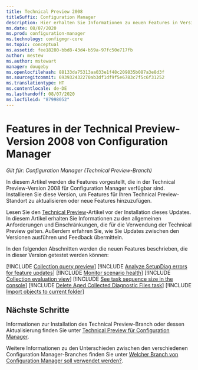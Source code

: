 ```yaml
---
title: Technical Preview 2008
titleSuffix: Configuration Manager
description: Hier erhalten Sie Informationen zu neuen Features in Version 2008 des Technical Preview-Branchs von Configuration Manager.
ms.date: 08/07/2020
ms.prod: configuration-manager
ms.technology: configmgr-core
ms.topic: conceptual
ms.assetid: fee18280-bbd8-43d4-b59a-97fc50e717fb
author: mestew
ms.author: mstewart
manager: dougeby
ms.openlocfilehash: 88133da75313aa033e1f48c209835b087a3e8d3f
ms.sourcegitcommit: 693932432270ab3df1df9f5e6783c7f5c6f31252
ms.translationtype: HT
ms.contentlocale: de-DE
ms.lasthandoff: 08/07/2020
ms.locfileid: "87998052"
---
```

# <a name="features-in-configuration-manager-technical-preview-version-2008"></a>Features in der Technical Preview-Version 2008 von Configuration Manager

*Gilt für: Configuration Manager (Technical Preview-Branch)*

In diesem Artikel werden die Features vorgestellt, die in der Technical Preview-Version 2008 für Configuration Manager verfügbar sind. Installieren Sie diese Version, um Features für Ihren Technical Preview-Standort zu aktualisieren oder neue Features hinzuzufügen.

Lesen Sie den [Technical Preview](../technical-preview.md)-Artikel vor der Installation dieses Updates. In diesem Artikel erhalten Sie Informationen zu den allgemeinen Anforderungen und Einschränkungen, die für die Verwendung der Technical Preview gelten. Außerdem erfahren Sie, wie Sie Updates zwischen den Versionen ausführen und Feedback übermitteln.

In den folgenden Abschnitten werden die neuen Features beschrieben, die in dieser Version getestet werden können:

<!-- [!INCLUDE [Example feature name](includes/2008/1234567.md)] -->

[!INCLUDE [Collection query preview](includes/2008/7380401.md)]
[!INCLUDE [Analyze SetupDiag errors for feature updates](includes/2008/4385028.md)]
[!INCLUDE [Monitor scenario health](includes/2008/7699463.md)]
[!INCLUDE [Collection evaluation view](includes/2008/6251274.md)]
[!INCLUDE [See task sequence size in the console](includes/2008/7645732.md)]
[!INCLUDE [Delete Aged Collected Diagnostic Files task](includes/2008/6503308.md)]
[!INCLUDE [Import objects to current folder](includes/2008/6601203.md)]

<!--
## General known issues

[!INCLUDE [Azure AD authentication doesn't work](includes/2008/known-issue-7569264.md)]
-->

## <a name="next-steps"></a>Nächste Schritte

Informationen zur Installation des Technical Preview-Branch oder dessen Aktualisierung finden Sie unter [Technical Preview für Configuration Manager](../technical-preview.md).

Weitere Informationen zu den Unterschieden zwischen den verschiedenen Configuration Manager-Branches finden Sie unter [Welcher Branch von Configuration Manager soll verwendet werden?](../../understand/which-branch-should-i-use.md).
